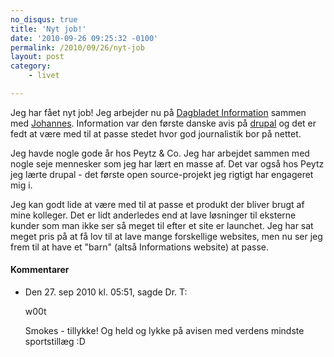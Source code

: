 ```yaml
---
no_disqus: true
title: 'Nyt job!'
date: '2010-09-26 09:25:32 -0100'
permalink: /2010/09/26/nyt-job
layout: post
category:
    - livet

---
```

Jeg har fået nyt job! Jeg arbejder nu på [Dagbladet Information](https://www.information.dk/ "Dagbladet Information") sammen med [Johannes](http://johsw.dk/). Information var den første danske avis på [drupal](http://drupal.org/) og det er fedt at være med til at passe stedet hvor god journalistik bor på nettet.

Jeg havde nogle gode år hos Peytz & Co. Jeg har arbejdet sammen med nogle seje mennesker som jeg har lært en masse af. Det var også hos Peytz jeg lærte drupal - det første open source-projekt jeg rigtigt har engageret mig i.

Jeg kan godt lide at være med til at passe et produkt der bliver brugt af mine kolleger. Det er lidt anderledes end at lave løsninger til eksterne kunder som man ikke ser så meget til efter et site er launchet. Jeg har sat meget pris på at få lov til at lave mange forskellige websites, men nu ser jeg frem til at have et "barn" (altså Informations website) at passe.
<article class="vintage-comments">
<h4>Kommentarer </h4>
<ul class="vintage-comments-list"><li>
<p class="comment-meta">Den <time datetime="2010-09-27T17:51:10+02:00">27. sep 2010 kl.  05:51</time>, sagde Dr. T:</p>
<p>w00t</p>
<p>Smokes - tillykke! Og held og lykke på avisen med verdens mindste sportstillæg :D</p>
</li>
</ul>
</article>
